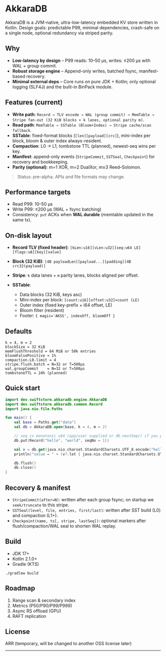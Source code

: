 # AkkaraDB

AkkaraDB is a JVM-native, ultra-low-latency embedded KV store written in Kotlin.
Design goals: predictable P99, minimal dependencies, crash-safe on a single node, optional redundancy via striped parity.

## Why

* **Low-latency by design** – P99 reads: 10–50 µs, writes: ≤200 µs with WAL + group commit.
* **Robust storage engine** – Append-only writes, batched fsync, manifest-based recovery.
* **Minimal external deps** – Core runs on pure JDK + Kotlin; only optional logging (SLF4J) and the built-in BinPack module.

## Features (current)

* **Write path**: `Record → TLV encode → WAL (group commit) → MemTable → Stripe fan-out (32 KiB blocks × k lanes, optional parity m)`.
* **Read path**: `MemTable → SSTable (Bloom+Index) → Stripe cache/scan fallback`.
* **SSTable**: fixed-format blocks (`[len][payload][crc]`), mini-index per block, bloom & outer index always-resident.
* **Compaction**: L0 → L1, tombstone TTL (planned), newest-seq wins per key.
* **Manifest**: append-only events (`StripeCommit`, `SSTSeal`, `Checkpoint`) for recovery and bookkeeping.
* **Parity (optional)**: m=1 XOR, m=2 DualXor, m≥3 Reed–Solomon.

> Status: pre-alpha. APIs and file formats may change.

## Performance targets

* Read P99: 10–50 µs
* Write P99: ≤200 µs (WAL + fsync batching)
* Consistency: `put` ACKs when **WAL durable** (memtable updated in the same tx).

## On-disk layout

* **Record TLV (fixed header)**: `[kLen:u16][vLen:u32][seq:u64 LE][flags:u8][key][value]`
* **Block (32 KiB)**: `[4B payloadLen][payload...][padding][4B crc32(payload)]`
* **Stripe**: `k` data lanes + `m` parity lanes, blocks aligned per offset.
* **SSTable**:

    * Data blocks (32 KiB, keys asc)
    * Mini-index per block: `[count:u16][offset:u32]×count (LE)`
    * Outer index (fixed key-prefix + i64 offset, LE)
    * Bloom filter (resident)
    * Footer: `{ magic='AKSS', indexOff, bloomOff }`

## Defaults

```
k = 4, m = 2
blockSize = 32 KiB
memFlushThreshold = 64 MiB or 50k entries
bloomFalsePositive ≈ 1%
compaction.L0.limit = 4
stripe.flush.batch = N=32 or T=500µs
wal.groupCommit    = N=32 or T=500µs
tombstoneTTL = 24h (planned)
```

## Quick start

```kotlin
import dev.swiftstorm.akkaradb.engine.AkkaraDB
import dev.swiftstorm.akkaradb.common.Record
import java.nio.file.Paths

fun main() {
    val base = Paths.get("data")
    val db = AkkaraDB.open(base, k = 4, m = 2)

    // seq is monotonic u64 (app/user supplied or db.nextSeq() if you provide it)
    db.put(Record("hello", "world", seqNo = 1))

    val v = db.get(java.nio.charset.StandardCharsets.UTF_8.encode("hello"))
    println("value = " + (v?.let { java.nio.charset.StandardCharsets.UTF_8.decode(it) }))

    db.flush()
    db.close()
}
```

## Recovery & manifest

* `StripeCommit(after=N)`: written after each group fsync; on startup we `seek/truncate` to this stripe.
* `SSTSeal(level, file, entries, first/last)`: written after SST build (L0) and compaction (L1+).
* `Checkpoint(name, ts[, stripe, lastSeq])`: optional markers after flush/compaction/WAL seal to shorten WAL replay.

## Build

* JDK 17+
* Kotlin 2.1.0+
* Gradle (KTS)

```
./gradlew build
```

## Roadmap

1. Range scan & secondary index
2. Metrics (P50/P90/P99/P999)
3. Async RS offload (GPU)
4. RAFT replication

## License

ARR (temporary, will be changed to another OSS license later)

---
